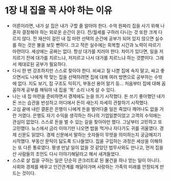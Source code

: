 # 1장 내 집을 꼭 사야 하는 이유

- 어른이라면, 내가 살 집은 내가 구할 줄 알아야 한다. 수억 원짜리 집을 사기 위해 나 혼자 결정해야 하는 외로운 순간이 온다. 전/월세를 구하러 다니는 것 또한 크게 다르지 않다. 전 재산이 걸린 내 집 마련 선택의 순간에 공부가 되어 있지 않으면 실수를 하는 것은 불을 보듯 뻔하다. 크고 작은 실수에는 회복할 시간과 노력이 따르기 마련이다. 세상에는 공짜는 없다. 항상 대가를 치러야 한다. 차이가 있다면, 일을 저지르기 전에 대가를 치르느냐, 저지르고 나서 대가를 치르느냐 하는 것뿐이다. 그래서 제대로된 공부가 필요하다.
- 다시 한 번 강조하지만 스스로 찾아야 한다. 비싸고 질 나뿐 집에 속지 말고, 싸고 좋으면서도 나에게 딱 맞는 집을 선택하려면 집에 대해 여러 방면으로 공부하는 수밖에 없다. 지도 보기, 집 구조도 익히기, 부동산 용어 알기 등... 처음부터 집에 대해 꼼꼼하게 공부를 해둬야 내 집을 '똑' 소리 나게 살 수 있다.
- 나는 내 집 마련을 준비하면서 경제에도 눈을 뜨기 시작했다. 돈 쓰기 좋아했던 내가 돈 쓰는 습관을 반성하고 어디에서 돈이 새는지 자세히 관찰하기 시작했다.
- 고심 끝에 내린 결론은 은행이 나에게 돈을 벌어다줄 일은 죽었다 깨어나도 없을 거란 거였다. 은행도 자기 수익을 생각하는 하나의 기업일뿐이었고 고객의 수익에는 관심이 없었다. 스스로 돈을 벌 수 있는 길을 찾아야만 했다. 그날부터 고민하고 또 고민했다. 뉴스에서 금리 이야기만 나오면 밥을 먹거나 자다가도 귀를 귀울였다. 경제 신문도 읽었다. 경제 신문에서 말하는 숫자들이 무엇을 의미하는지 궁금해지기 시작했다.
부동산 문턱이 닳도록 드나들었다. 집을 구입하는 과정은 세상을 이해하는 또 다른 통로였다. 평생 만날 일이 없을 것 같았던 법무사와도 만나고, 먼저 집을 산 사람들의 조언도 다시 이야기해달라고 해서 새겨들었다.
- 스스로 살 집을 구하는 일은 단순히 콘크리트로 된 물건을 하나 얻는 일이 아니다. 사회와 경제를 배우고 인간관계를 깨달아가며 사랑하는 가족의 미래를 안정되게 만드는 것이다.
